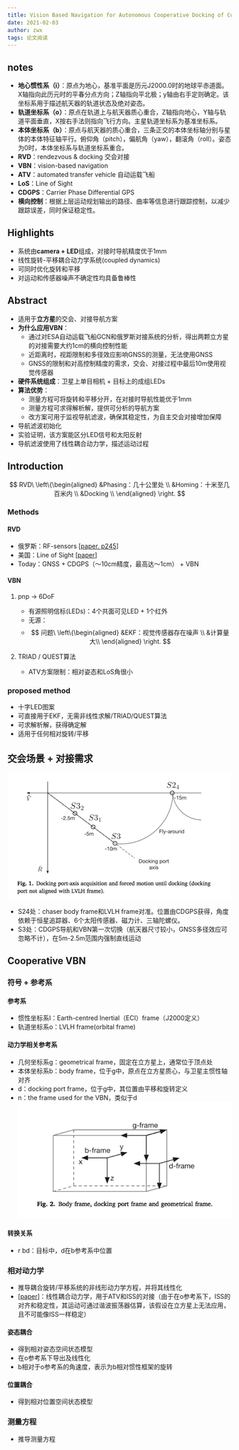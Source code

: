 ```yaml
---
title: Vision Based Navigation for Autonomous Cooperative Docking of CubeSats 
date: 2021-02-03
author: zwx
tags: 论文阅读
---
```

## notes
- **地心惯性系（i）**：原点为地心，基准平面是历元J2000.0时的地球平赤道面。X轴指向此历元时的平春分点方向；Z轴指向平北极；y轴由右手定则确定。该坐标系用于描述航天器的轨道状态及绝对姿态。
- **轨道坐标系（o）**：原点在轨道上与航天器质心重合，Z轴指向地心，Y轴与轨道平面垂直，X按右手法则指向飞行方向。主星轨道坐标系为基准坐标系。
- **本体坐标系（b）**：原点与航天器的质心重合，三条正交的本体坐标轴分别与星体的本体特征轴平行。俯仰角（pitch），偏航角（yaw），翻滚角（roll）。姿态为0时，本体坐标系与轨道坐标系重合。
- **RVD**：rendezvous & docking 交会对接
- **VBN**：vision-based navigation 
- **ATV**：automated transfer vehicle 自动运载飞船
- **LoS**：Line of Sight
- **CDGPS**：Carrier Phase Differential GPS
- **横向控制**：根据上层运动规划输出的路径、曲率等信息进行跟踪控制，以减少跟踪误差，同时保证稳定性。

## Highlights
- 系统由**camera + LED**组成，对接时导航精度优于1mm
-  线性旋转-平移耦合动力学系统(coupled dynamics)
-  可同时优化旋转和平移
-  对运动和传感器噪声不确定性均具备鲁棒性

## Abstract
- 适用于**立方星**的交会、对接导航方案
- **为什么应用VBN**：
	- 通过对ESA自动运载飞船GCN和俄罗斯对接系统的分析，得出两颗立方星的对接需要大约1cm的横向控制性能
	- 近距离时，视距限制和多径效应影响GNSS的测量，无法使用GNSS
	- GNSS的限制和对高控制精度的需求，交会、对接过程中最后10m使用视觉传感器
- **硬件系统组成**：卫星上单目相机 + 目标上的成组LEDs
- **算法优势**：
	- 测量方程可将旋转和平移分开，在对接时导航性能优于1mm
	- 测量方程可求得解析解，提供可分析的导航方案
	- 改方案可用于监视导航滤波，确保其稳定性，为自主交会对接增加保障
- 导航滤波初始化
- 实验证明，该方案能区分LED信号和太阳反射
- 导航滤波使用了线性耦合动力学，描述运动过程

## Introduction
$$
RVD\ \left\{\begin{aligned}
	&Phasing：几十公里处 \\
	&Homing：十米至几百米内 \\
	&Docking \\
\end{aligned}
\right.
$$

### Methods
#### RVD
- 俄罗斯：RF-sensors [[paper. p245](https://www.sciencedirect.com/science/refhub/S0094-5765(17)30908-6/sref1)]
- 美国：Line of Sight [[paper](https://www.sciencedirect.com/science/refhub/S0094-5765(17)30908-6/sref2)]
- Today：GNSS + CDGPS（～10cm精度，最高达～1cm） + VBN

#### VBN
1. pnp -> 6DoF
	- 有源照明信标(LEDs)：4个共面可见LED + 1个红外
	- 无源：
	- $$
问题\ \left\{\begin{aligned}
	&EKF：视觉传感器存在噪声 \\
	&计算量大\\
\end{aligned}
\right.
$$

2. TRIAD / QUEST算法
	- ATV方案限制：相对姿态和LoS角很小

### proposed method
- 十字LED图案
- 可直接用于EKF，无需非线性求解/TRIAD/QUEST算法
- 可求解析解，获得确定解
- 适用于任何相对旋转/平移

## 交会场景 + 对接需求
![交会场景](https://raw.githubusercontent.com/huhuzwxy/huhuzwxy.github.io/master/assets/images/%E4%BA%A4%E4%BC%9A%E5%9C%BA%E6%99%AF.png)

- S24处：chaser body frame和LVLH frame对准。位置由CDGPS获得，角度依赖于恒星追踪器、6个太阳传感器、磁力计、三轴陀螺仪。
- S3处：CDGPS导航和VBN第一次切换（航天器尺寸较小，GNSS多径效应可忽略不计），在5m-2.5m范围内强制直线运动

## Cooperative VBN
### 符号 + 参考系
#### 参考系
- 惯性坐标系I：Earth-centred Inertial（ECI）frame（J2000定义）
- 轨道坐标系o：LVLH frame(orbital frame)

#### 动力学相关参考系
- 几何坐标系g：geometrical frame，固定在立方星上，通常位于顶点处
- 本体坐标系b：body frame，位于g中，原点在立方星质心，与卫星主惯性轴对齐
- d：docking port frame，位于g中，其位置由平移和旋转定义
- n：the frame used for the VBN，类似于d
![参考系](https://raw.githubusercontent.com/huhuzwxy/huhuzwxy.github.io/master/assets/images/%E5%8F%82%E8%80%83%E6%A1%86%E6%9E%B6.png)

#### 转换关系
- r bd：目标中，d在b参考系中位置

### 相对动力学
- 推导耦合旋转/平移系统的非线形动力学方程，并将其线性化
- [[paper](http://refhub.elsevier.com/S0094-5765(17)30908-6/sref26)]：线性耦合动力学，用于ATV和ISS的对接（由于在o参考系下，ISS的对齐和稳定性，其运动可通过谐波振荡器估算，该假设在立方星上无法应用，且不可能像ISS一样稳定）

#### 姿态耦合
- 得到相对姿态空间状态模型
- 在o参考系下导出及线性化
- b相对于o参考系的角速度，表示为b相对惯性框架的旋转

#### 位置耦合
- 得到相对位置空间状态模型

### 测量方程
- 推导测量方程

















